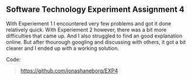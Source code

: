 ## Software Technology Experiment Assignment 4
With Experiement 1 I encountered very few problems and got it done relatively quick. With Experiement 2 however, there was a bit more difficulties that came up. And I also struggled to find an good explanation online. But after thourough googling and discussing with others, it got a bit clearer and I ended up with a working solution.  

Code:  
> https://github.com/jonashaneborg/EXP4
